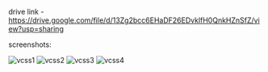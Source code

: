 
drive link - https://drive.google.com/file/d/13Zg2bcc6EHaDF26EDvklfH0QnkHZnSfZ/view?usp=sharing

screenshots: 

![vcss1](https://github.com/Sunandhit-Gupta/VideoCallingApp/assets/114736728/68d1a89e-7e16-4799-940b-61537c9ebc3b)
![vcss2](https://github.com/Sunandhit-Gupta/VideoCallingApp/assets/114736728/1357fe59-8507-48f6-95da-689459803a3f)
![vcss3](https://github.com/Sunandhit-Gupta/VideoCallingApp/assets/114736728/69da11f6-53a5-4c84-b536-8663f4f88827)
![vcss4](https://github.com/Sunandhit-Gupta/VideoCallingApp/assets/114736728/091f7e43-90a2-47f2-b343-f62a2eb8fbcd)
